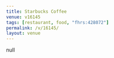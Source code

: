 ```yaml
---
title: Starbucks Coffee
venue: v16145
tags: [restaurant, food, "fhrs:428072"]
permalink: /v/16145/
layout: venue
---
```

null